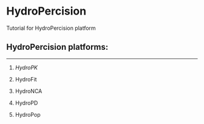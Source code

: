# HydroPercision 

Tutorial for HydroPercision platform

## HydroPercision platforms:

--------------------------------------------------------------------------------

1) *HydroPK* 

2) HydroFit

3) HydroNCA

4) HydroPD 

5) HydroPop

